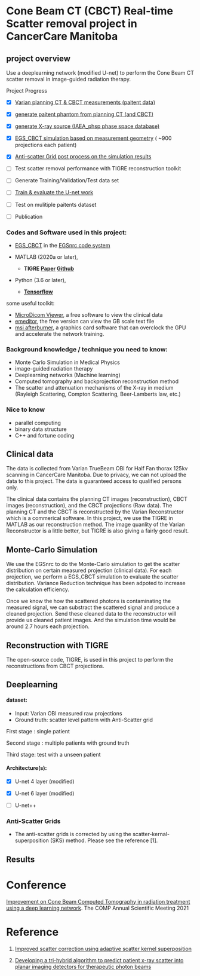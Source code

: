 # Cone Beam CT (CBCT) Real-time Scatter removal project in CancerCare Manitoba

## project overview
Use a deeplearning network (modified U-net) to perform the Cone Beam CT scatter removal in image-guided radiation therapy.

Project Progress

 - [x]  [Varian planning CT & CBCT measurements (paitent data)](example_data/README.md)
 - [x]  [generate paitent phantom from planning CT (and CBCT)](gen_egsphant/README.md)
 - [x]  [generate X-ray source (IAEA_phsp phase space database)](IAEA_phsp/README.md)
 - [x]  [EGS_CBCT simulation based on measurement geometry](CBCT_simu/README.md) ( ~900 projections each patient)
 - [x]  [Anti-scatter Grid post process on the simulation results](ASG/README.md)
 - [ ]  Test scatter removal performance with TIGRE reconstruction toolkit
 - [ ]  Generate Training/Validation/Test data set
 - [ ]  [Train & evaluate the U-net work](U-net/README.md)
 - [ ]  Test on mulitiple paitents dataset
 - [ ]  Publication


### Codes and Software used in this project: 
* [EGS_CBCT](https://nrc-cnrc.github.io/EGSnrc/doc/pirs898/egs_cbct.html) in the [EGSnrc code system](https://nrc-cnrc.github.io/EGSnrc/)

* MATLAB (2020a or later), 

    - **TIGRE [Paper](https://iopscience.iop.org/article/10.1088/2057-1976/2/5/055010) [Github](https://github.com/CERN/TIGRE)**

* Python (3.6 or later), 
    - **[Tensorflow](https://www.tensorflow.org/)**

some useful toolkit: 

* [MicroDicom Viewer](https://www.microdicom.com/downloads.html), a free software to view the clinical data
* [emeditor](https://www.emeditor.com/text-editor-features/history/emeditor-free/), the free version can view the GB scale text file
* [msi afterburner](https://www.msi.com/Landing/afterburner/graphics-cards), a graphics card software that can overclock the GPU and accelerate the network training. 



### Background knowledge / technique you need to know: 
- Monte Carlo Simulation in Medical Physics
- image-guided radiation therapy
- Deeplearning networks (Machine learning)
- Computed tomography and backprojection reconstruction method
- The scatter and attenuation mechanisms of the X-ray in medium (Rayleigh Scattering, Compton Scattering, Beer-Lamberts law, etc.)

### Nice to know
- parallel computing
- binary data structure
- C++ and fortune coding


## Clinical data

The data is collected from Varian TrueBeam OBI for Half Fan thorax 125kv scanning in CancerCare Manitoba. Due to privacy, we can not upload the data to this project.
The data is guaranteed access to qualified persons only.

The clinical data contains the planning CT images (reconstruction), CBCT images (reconstruction), and the CBCT projections (Raw data). 
The planning CT and the CBCT is reconstructed by the Varian Reconstructor which is a commerical software.
In this project, we use the TIGRE in MATLAB as our reconstruction method.
The image quanlity of the Varian Reconstructor is a little better, but TIGRE is also giving a fairly good result. 

## Monte-Carlo Simulation

We use the EGSnrc to do the Monte-Carlo simulation to get the scatter distribution on certain measured projection (clinical data). 
For each projection, we perform a EGS_CBCT simulation to evaluate the scatter distribution.
Variance Reduction technique has been adpoted to increase the calculation efficiency.

Once we know the how the scattered photons is contaminating the measured signal, we can substract the scattered signal and produce a cleaned projection. 
Send these cleaned data to the reconstructor will provide us cleaned patient images. 
And the simulation time would be around 2.7 hours each projection. 

## Reconstruction with TIGRE

The open-source code, TIGRE, is used in this project to perform the reconstructions from CBCT projections. 

## Deeplearning 
#### dataset:
* Input: Varian OBI measured raw projections
* Ground truth: scatter level pattern with Anti-Scatter grid

First stage : single patient

Second stage : multiple patients with ground truth

Third stage: test with a unseen patient


#### Architecture(s):
*  [x] U-net 4 layer (modified)
*  [x] U-net 6 layer (modified)
*  [ ] U-net++ 


### Anti-Scatter Grids
* The anti-scatter grids is corrected by using the scatter-kernal-superposition (SKS) method. Please see the reference [1].

## Results



# Conference
  [Improvement on Cone Beam Computed Tomography in radiation treatment using a deep learning network](https://pheedloop.com/compasm2021/site/sessions/?id=SESQ6LQBCRTSB0ZM7).
The COMP Annual Scientific Meeting 2021

# Reference

1. [Improved scatter correction using adaptive scatter kernel superposition](https://pubmed.ncbi.nlm.nih.gov/21030750/)

2. [Developing a tri-hybrid algorithm to predict patient x-ray scatter into planar imaging detectors for therapeutic photon beams](https://mspace.lib.umanitoba.ca/handle/1993/35125)
